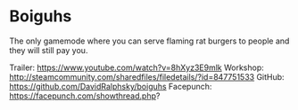 # Boiguhs
The only gamemode where you can serve flaming rat burgers to people and they will still pay you.

Trailer: https://www.youtube.com/watch?v=8hXyz3E9mlk
Workshop: http://steamcommunity.com/sharedfiles/filedetails/?id=847751533
GitHub: https://github.com/DavidRalphsky/boiguhs
Facepunch: https://facepunch.com/showthread.php?
